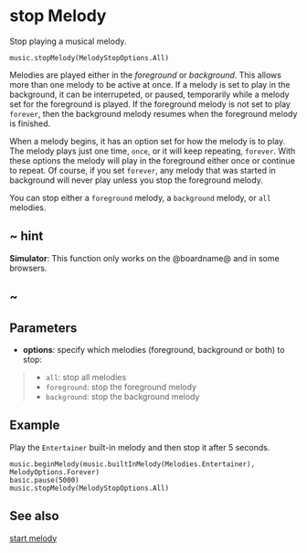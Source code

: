 # stop Melody

Stop playing a musical melody.

```sig
music.stopMelody(MelodyStopOptions.All)
```

Melodies are played either in the _foreground_ or _background_. This allows more than one melody to be active at once. If a melody is set to play in the background, it can be interrupeted, or paused, temporarily while a melody set for the foreground is played. If the foreground melody is not set to play ``forever``, then the background melody resumes when the foreground melody is finished.

When a melody begins, it has an option set for how the melody is to play. The melody plays just one time, ``once``, or it will keep repeating, ``forever``. With these options the melody will play in the foreground either once or continue to repeat. Of course, if you set ``forever``, any melody that was started in background will never play unless you stop the foreground melody.

You can stop either a ``foreground`` melody, a ``background`` melody, or ``all`` melodies.

## ~ hint

**Simulator**: This function only works on the @boardname@ and in some browsers.

## ~

## Parameters

* **options**: specify which melodies (foreground, background or both) to stop:
>* ``all``: stop all melodies
>* ``foreground``: stop the foreground melody
>* ``background``: stop the background melody

## Example

Play the ``Entertainer`` built-in melody and then stop it after 5 seconds.

```blocks
music.beginMelody(music.builtInMelody(Melodies.Entertainer), MelodyOptions.Forever)
basic.pause(5000)
music.stopMelody(MelodyStopOptions.All)
```

## See also

[start melody](/makecode-blockeditor/reference/music/begin-melody)
